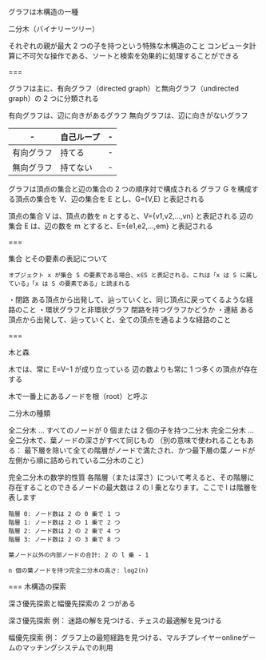 グラフは木構造の一種

二分木（バイナリーツリー）

  それぞれの親が最大 2 つの子を持つという特殊な木構造のこと
  コンピュータ計算に不可欠な操作である、ソートと検索を効果的に処理することができる

===

グラフは主に、有向グラフ（directed graph）と無向グラフ（undirected graph）の 2 つに分類される

  有向グラフは、辺に向きがあるグラフ
  無向グラフは、辺に向きがないグラフ

| - | 自己ループ | - |
|-----|-----|-----|
| 有向グラフ | 持てる | - |
| 無向グラフ | 持てない | - |

グラフは頂点の集合と辺の集合の 2 つの順序対で構成される
グラフ G を構成する頂点の集合を V、辺の集合を E とし、G=(V,E) と表記される

  頂点の集合 V は、頂点の数を n とすると、V={v1,v2,...,vn} と表記される
  辺の集合 E は、辺の数を m とすると、E={e1,e2,...,em} と表記される

  ===

  集合 とその要素の表記について

    オブジェクト x が集合 S の要素である場合、x∈S と表記される。これは「x は S に属している」「x は S の要素である」と読まれる

  ・閉路
    ある頂点から出発して、辿っていくと、同じ頂点に戻ってくるような経路のこと
    ・環状グラフと非環状グラフ
      閉路を持つグラフかどうか
  ・連結
    ある頂点から出発して、辿っていくと、全ての頂点を通るような経路のこと

===

木と森

  木では、常に E=V−1 が成り立っている
  辺の数よりも常に 1 つ多くの頂点が存在する

  木で一番上にあるノードを根（root）と呼ぶ


二分木の種類

  全二分木 ... すべてのノードが 0 個または 2 個の子を持つ二分木
    完全二分木 ... 全二分木で、葉ノードの深さがすべて同じもの
    （別の意味で使われることもある： 最下層を除いて全ての階層がノードで満たされ、かつ最下層の葉ノードが左側から順に詰められている二分木のこと）

  完全二分木の数学的性質
    各階層（または深さ）について考えると、その階層に存在することのできるノードの最大数は 2 の l 乗となります。ここで l は階層を表します

    階層 0: ノード数は 2 の 0 乗で 1 つ
    階層 1: ノード数は 2 の 1 乗で 2 つ
    階層 2: ノード数は 2 の 2 乗で 4 つ
    階層 3: ノード数は 2 の 3 乗で 8 つ

    葉ノード以外の内部ノードの合計: 2 の l 乗 - 1

    n 個の葉ノードを持つ完全二分木の高さ: log2(n)

===
木構造の探索

  深さ優先探索と幅優先探索の 2 つがある

  深さ優先探索 例： 迷路の解を見つける、チェスの最適解を見つける

  幅優先探索 例： グラフ上の最短経路を見つける、マルチプレイヤーonlineゲームのマッチングシステムでの利用
